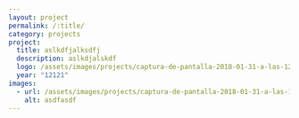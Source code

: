 ```yaml
---
layout: project
permalink: /:title/
category: projects
project:
  title: aslkdfjalksdfj
  description: aslkdjalskdf
  logo: /assets/images/projects/captura-de-pantalla-2018-01-31-a-las-12.27.37.png
  year: "12121"
images:
  - url: /assets/images/projects/captura-de-pantalla-2018-01-31-a-las-12.27.37.png
    alt: asdfasdf
---
```

